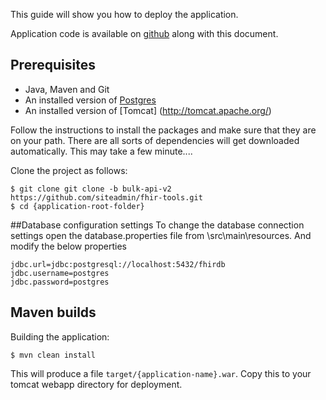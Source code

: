 This guide will show you how to deploy the application.

Application code is available on [github](https://github.com/siteadmin/fhir-tools.git) along with this document.

## Prerequisites

* Java, Maven and Git
* An installed version of [Postgres](http://www.postgresql.org/) 
* An installed version of [Tomcat]	(http://tomcat.apache.org/)

Follow the instructions to install the packages and make sure that they are on your path.
There are all sorts of dependencies will get downloaded automatically. This may take a few minute....

Clone the project as follows:

```
$ git clone git clone -b bulk-api-v2 https://github.com/siteadmin/fhir-tools.git
$ cd {application-root-folder}
```

##Database configuration settings
To change the database connection settings open the database.properties file from \src\main\resources. And modify the below properties
```
jdbc.url=jdbc:postgresql://localhost:5432/fhirdb
jdbc.username=postgres
jdbc.password=postgres
```

## Maven builds
Building the application:
```
$ mvn clean install
```
This will produce a file `target/{application-name}.war`. Copy this to your tomcat webapp directory for deployment.